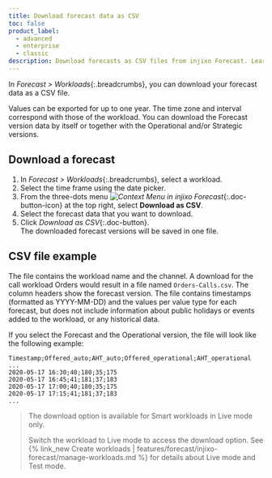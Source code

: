 ```yaml
---
title: Download forecast data as CSV
toc: false
product_label:
  - advanced
  - enterprise
  - classic
description: Download forecasts as CSV files from injixo Forecast. Learn how these files are formatted.
---
```


In _Forecast > Workloads_{:.breadcrumbs}, you can download your forecast data as a CSV file.

Values can be exported for up to one year. The time zone and interval correspond with those of the workload. You can download the Forecast version data by itself or together with the Operational and/or Strategic versions.

## Download a forecast

1. In _Forecast > Workloads_{:.breadcrumbs}, select a workload.
2. Select the time frame using the date picker.
3. From the three-dots menu _![Context Menu in injixo Forecast](/assets/img/common/forecast/context-menu.svg)_{:.doc-button-icon} at the top right, select **Download as CSV**.
4. Select the forecast data that you want to download.  
5. Click _Download as CSV_{:.doc-button}.<br>
   The downloaded forecast versions will be saved in one file.

## CSV file example

The file contains the workload name and the channel. A download for the call workload Orders would result in a file named `Orders-Calls.csv`. The column headers show the forecast version. The file contains timestamps (formatted as YYYY-MM-DD) and the values per value type for each forecast, but does not include information about public holidays or events added to the workload, or any historical data.

If you select the Forecast and the Operational version, the file will look like the following example:

```
Timestamp;Offered_auto;AHT_auto;Offered_operational;AHT_operational
...
2020-05-17 16:30;40;180;35;175
2020-05-17 16:45;41;181;37;183
2020-05-17 17:00;40;180;35;175
2020-05-17 17:15;41;181;37;183
...
```

> The download option is available for Smart workloads in Live mode only.
>
> Switch the workload to Live mode to access the download option. See {% link_new Create workloads | features/forecast/injixo-forecast/manage-workloads.md %} for details about Live mode and Test mode.
